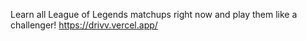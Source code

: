 Learn all League of Legends matchups right now and play them like a challenger!
https://drivv.vercel.app/
